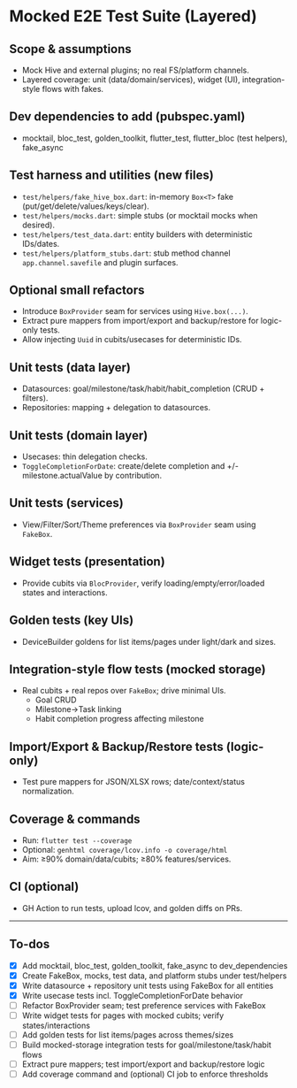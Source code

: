 # Mocked E2E Test Suite (Layered)

## Scope & assumptions

- Mock Hive and external plugins; no real FS/platform channels.
- Layered coverage: unit (data/domain/services), widget (UI), integration-style flows with fakes.

## Dev dependencies to add (pubspec.yaml)

- mocktail, bloc_test, golden_toolkit, flutter_test, flutter_bloc (test helpers), fake_async

## Test harness and utilities (new files)

- `test/helpers/fake_hive_box.dart`: in-memory `Box<T>` fake (put/get/delete/values/keys/clear).
- `test/helpers/mocks.dart`: simple stubs (or mocktail mocks when desired).
- `test/helpers/test_data.dart`: entity builders with deterministic IDs/dates.
- `test/helpers/platform_stubs.dart`: stub method channel `app.channel.savefile` and plugin surfaces.

## Optional small refactors

- Introduce `BoxProvider` seam for services using `Hive.box(...)`.
- Extract pure mappers from import/export and backup/restore for logic-only tests.
- Allow injecting `Uuid` in cubits/usecases for deterministic IDs.

## Unit tests (data layer)

- Datasources: goal/milestone/task/habit/habit_completion (CRUD + filters).
- Repositories: mapping + delegation to datasources.

## Unit tests (domain layer)

- Usecases: thin delegation checks.
- `ToggleCompletionForDate`: create/delete completion and +/- milestone.actualValue by contribution.

## Unit tests (services)

- View/Filter/Sort/Theme preferences via `BoxProvider` seam using `FakeBox`.

## Widget tests (presentation)

- Provide cubits via `BlocProvider`, verify loading/empty/error/loaded states and interactions.

## Golden tests (key UIs)

- DeviceBuilder goldens for list items/pages under light/dark and sizes.

## Integration-style flow tests (mocked storage)

- Real cubits + real repos over `FakeBox`; drive minimal UIs.
  - Goal CRUD
  - Milestone→Task linking
  - Habit completion progress affecting milestone

## Import/Export & Backup/Restore tests (logic-only)

- Test pure mappers for JSON/XLSX rows; date/context/status normalization.

## Coverage & commands

- Run: `flutter test --coverage`
- Optional: `genhtml coverage/lcov.info -o coverage/html`
- Aim: ≥90% domain/data/cubits; ≥80% features/services.

## CI (optional)

- GH Action to run tests, upload lcov, and golden diffs on PRs.

---

## To-dos

- [x] Add mocktail, bloc_test, golden_toolkit, fake_async to dev_dependencies
- [x] Create FakeBox, mocks, test data, and platform stubs under test/helpers
- [x] Write datasource + repository unit tests using FakeBox for all entities
- [x] Write usecase tests incl. ToggleCompletionForDate behavior
- [ ] Refactor BoxProvider seam; test preference services with FakeBox
- [ ] Write widget tests for pages with mocked cubits; verify states/interactions
- [ ] Add golden tests for list items/pages across themes/sizes
- [ ] Build mocked-storage integration tests for goal/milestone/task/habit flows
- [ ] Extract pure mappers; test import/export and backup/restore logic
- [ ] Add coverage command and (optional) CI job to enforce thresholds
